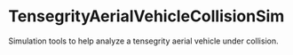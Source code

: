 # TensegrityAerialVehicleCollisionSim
Simulation tools to help analyze a tensegrity aerial vehicle under collision. 
